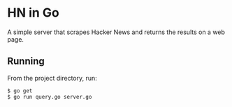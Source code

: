 # HN in Go

A simple server that scrapes Hacker News and returns the results on a web page.

## Running

From the project directory, run:

```
$ go get
$ go run query.go server.go
```
